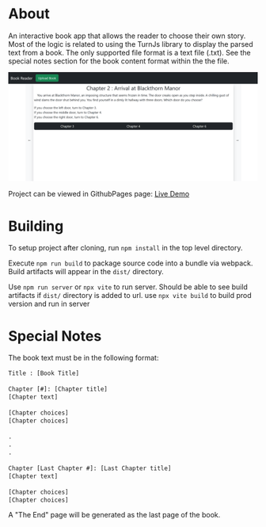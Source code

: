 # About
An interactive book app that allows the reader to choose their own story. Most of the logic is related to using the TurnJs library to display the parsed text from a book. The only supported file format is a text file (.txt). See the special notes section for the book content format within the the file.

![Book Reader UI](book_reader_ui.png)

Project can be viewed in GithubPages page:
[Live Demo](https://chrisblanks.github.io/flipbook/)


# Building
To setup project after cloning, run `npm install` in the top level directory.

Execute `npm run build` to package source code into a bundle via webpack. Build artifacts
will appear in the `dist/` directory.

Use `npm run server` or `npx vite` to run server. Should be able to see build artifacts if `dist/` directory is added to url.
use `npx vite build` to build prod version and run in server

# Special Notes
The book text must be in the following format:

    Title : [Book Title]

    Chapter [#]: [Chapter title]
    [Chapter text]

    [Chapter choices]
    [Chapter choices]

    .
    .
    .

    Chapter [Last Chapter #]: [Last Chapter title]
    [Chapter text]

    [Chapter choices]
    [Chapter choices]


A "The End" page will be generated as the last page of the book.